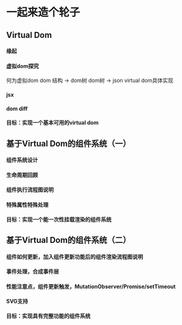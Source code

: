 # 一起来造个轮子

## Virtual Dom
#### 缘起

#### 虚拟dom探究
何为虚拟dom
dom 结构 -> dom树
dom树 -> json
virtual dom具体实现
#### jsx

#### dom diff

**目标：实现一个基本可用的virtual dom**

## 基于Virtual Dom的组件系统（一）
#### 组件系统设计
#### 生命周期回顾
#### 组件执行流程图说明
#### 特殊属性特殊处理
**目标：实现一个能一次性挂载渲染的组件系统**

## 基于Virtual Dom的组件系统（二）
#### 组件如何更新，加入组件更新功能后的组件渲染流程图说明
#### 事件处理，合成事件层
#### 性能注意点，组件更新触发，MutationObserver/Promise/setTimeout
#### SVG支持
**目标：实现具有完整功能的组件系统**